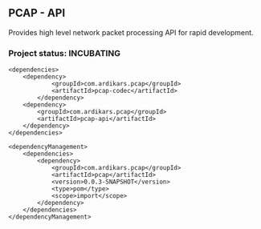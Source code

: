 

## PCAP - API

Provides high level network packet processing API for rapid development.


### Project status: INCUBATING

```
<dependencies>
    <dependency>
            <groupId>com.ardikars.pcap</groupId>
            <artifactId>pcap-codec</artifactId>
        </dependency>
    <dependency>
        <groupId>com.ardikars.pcap</groupId>
        <artifactId>pcap-api</artifactId>
    </dependency>
</dependencies>

<dependencyManagement>
    <dependencies>
        <dependency>
            <groupId>com.ardikars.pcap</groupId>
            <artifactId>pcap</artifactId>
            <version>0.0.3-SNAPSHOT</version>
            <type>pom</type>
            <scope>import</scope>
        </dependency>
    </dependencies>
</dependencyManagement>
```